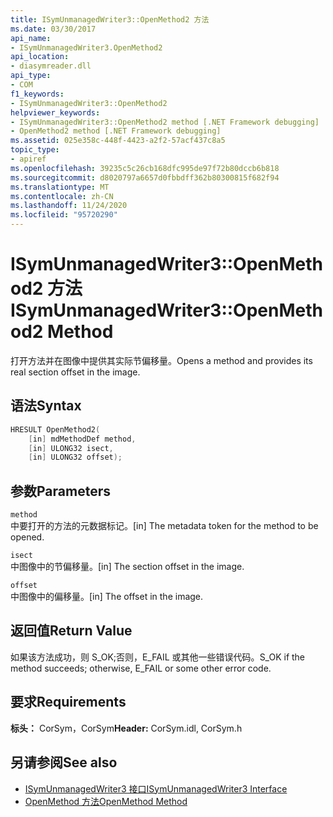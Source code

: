```yaml
---
title: ISymUnmanagedWriter3::OpenMethod2 方法
ms.date: 03/30/2017
api_name:
- ISymUnmanagedWriter3.OpenMethod2
api_location:
- diasymreader.dll
api_type:
- COM
f1_keywords:
- ISymUnmanagedWriter3::OpenMethod2
helpviewer_keywords:
- ISymUnmanagedWriter3::OpenMethod2 method [.NET Framework debugging]
- OpenMethod2 method [.NET Framework debugging]
ms.assetid: 025e358c-448f-4423-a2f2-57acf437c8a5
topic_type:
- apiref
ms.openlocfilehash: 39235c5c26cb168dfc995de97f72b80dccb6b818
ms.sourcegitcommit: d8020797a6657d0fbbdff362b80300815f682f94
ms.translationtype: MT
ms.contentlocale: zh-CN
ms.lasthandoff: 11/24/2020
ms.locfileid: "95720290"
---
```

# <a name="isymunmanagedwriter3openmethod2-method"></a><span data-ttu-id="3cba4-102">ISymUnmanagedWriter3::OpenMethod2 方法</span><span class="sxs-lookup"><span data-stu-id="3cba4-102">ISymUnmanagedWriter3::OpenMethod2 Method</span></span>

<span data-ttu-id="3cba4-103">打开方法并在图像中提供其实际节偏移量。</span><span class="sxs-lookup"><span data-stu-id="3cba4-103">Opens a method and provides its real section offset in the image.</span></span>  
  
## <a name="syntax"></a><span data-ttu-id="3cba4-104">语法</span><span class="sxs-lookup"><span data-stu-id="3cba4-104">Syntax</span></span>  
  
```cpp  
HRESULT OpenMethod2(
    [in] mdMethodDef method,  
    [in] ULONG32 isect,  
    [in] ULONG32 offset);  
```  
  
## <a name="parameters"></a><span data-ttu-id="3cba4-105">参数</span><span class="sxs-lookup"><span data-stu-id="3cba4-105">Parameters</span></span>  

 `method`  
 <span data-ttu-id="3cba4-106">中要打开的方法的元数据标记。</span><span class="sxs-lookup"><span data-stu-id="3cba4-106">[in] The metadata token for the method to be opened.</span></span>  
  
 `isect`  
 <span data-ttu-id="3cba4-107">中图像中的节偏移量。</span><span class="sxs-lookup"><span data-stu-id="3cba4-107">[in] The section offset in the image.</span></span>  
  
 `offset`  
 <span data-ttu-id="3cba4-108">中图像中的偏移量。</span><span class="sxs-lookup"><span data-stu-id="3cba4-108">[in] The offset in the image.</span></span>  
  
## <a name="return-value"></a><span data-ttu-id="3cba4-109">返回值</span><span class="sxs-lookup"><span data-stu-id="3cba4-109">Return Value</span></span>  

 <span data-ttu-id="3cba4-110">如果该方法成功，则 S_OK;否则，E_FAIL 或其他一些错误代码。</span><span class="sxs-lookup"><span data-stu-id="3cba4-110">S_OK if the method succeeds; otherwise, E_FAIL or some other error code.</span></span>  
  
## <a name="requirements"></a><span data-ttu-id="3cba4-111">要求</span><span class="sxs-lookup"><span data-stu-id="3cba4-111">Requirements</span></span>  

 <span data-ttu-id="3cba4-112">**标头：** CorSym，CorSym</span><span class="sxs-lookup"><span data-stu-id="3cba4-112">**Header:** CorSym.idl, CorSym.h</span></span>  
  
## <a name="see-also"></a><span data-ttu-id="3cba4-113">另请参阅</span><span class="sxs-lookup"><span data-stu-id="3cba4-113">See also</span></span>

- [<span data-ttu-id="3cba4-114">ISymUnmanagedWriter3 接口</span><span class="sxs-lookup"><span data-stu-id="3cba4-114">ISymUnmanagedWriter3 Interface</span></span>](isymunmanagedwriter3-interface.md)
- [<span data-ttu-id="3cba4-115">OpenMethod 方法</span><span class="sxs-lookup"><span data-stu-id="3cba4-115">OpenMethod Method</span></span>](isymunmanagedwriter-openmethod-method.md)
